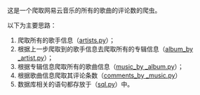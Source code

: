 这是一个爬取网易云音乐的所有的歌曲的评论数的爬虫。

以下为主要思路：

1. 爬取所有的歌手信息（[artists.py](music_163/artists.py)）；
2. 根据上一步爬取到的歌手信息去爬取所有的专辑信息（[album_by _artist.py](music_163/album_by_artist.py)）；
3. 根据专辑信息爬取所有的歌曲信息（[music_by _album.py](music_163/music_by_album.py)）；
4. 根据歌曲信息爬取其评论条数（[comments_by _music.py](music_163/comments_by_music.py)）
5. 数据库相关的语句都存放于（[sql.py](music_163/sql.py)）中。
